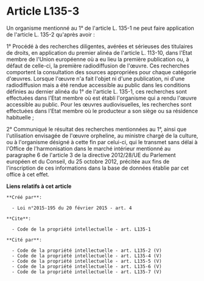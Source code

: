 # Article L135-3

Un organisme mentionné au 1° de l'article L. 135-1 ne peut faire application de l'article L. 135-2 qu'après avoir : 

1° Procédé à des recherches diligentes, avérées et sérieuses des titulaires de droits, en application du premier alinéa de
l'article L. 113-10, dans l'Etat membre de l'Union européenne où a eu lieu la première publication ou, à défaut de celle-ci,
la première radiodiffusion de l'œuvre. Ces recherches comportent la consultation des sources appropriées pour chaque
catégorie d'œuvres. Lorsque l'œuvre n'a fait l'objet ni d'une publication, ni d'une radiodiffusion mais a été rendue
accessible au public dans les conditions définies au dernier alinéa du 1° de l'article L. 135-1, ces recherches sont
effectuées dans l'Etat membre où est établi l'organisme qui a rendu l'œuvre accessible au public. Pour les œuvres
audiovisuelles, les recherches sont effectuées dans l'Etat membre où le producteur a son siège ou sa résidence habituelle ; 

2° Communiqué le résultat des recherches mentionnées au 1°, ainsi que l'utilisation envisagée de l'œuvre orpheline, au
ministre chargé de la culture, ou à l'organisme désigné à cette fin par celui-ci, qui le transmet sans délai à l'Office de
l'harmonisation dans le marché intérieur mentionné au paragraphe 6 de l'article 3 de la directive 2012/28/UE du Parlement
européen et du Conseil, du 25 octobre 2012, précitée aux fins de l'inscription de ces informations dans la base de données
établie par cet office à cet effet.

**Liens relatifs à cet article**

	**Créé par**:

	  - Loi n°2015-195 du 20 février 2015 - art. 4

	**Cite**:

	  - Code de la propriété intellectuelle - art. L135-1

	**Cité par**:

	  - Code de la propriété intellectuelle - art. L135-2 (V)
	  - Code de la propriété intellectuelle - art. L135-4 (V)
	  - Code de la propriété intellectuelle - art. L135-5 (V)
	  - Code de la propriété intellectuelle - art. L135-6 (V)
	  - Code de la propriété intellectuelle - art. L135-7 (V)
